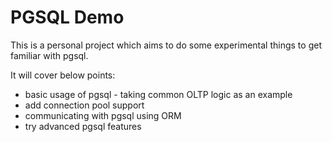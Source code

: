 # PGSQL Demo

This is a personal project which aims to do some experimental things to get familiar with pgsql.

It will cover below points:
- basic usage of pgsql - taking common OLTP logic as an example
- add connection pool support
- communicating with pgsql using ORM
- try advanced pgsql features


